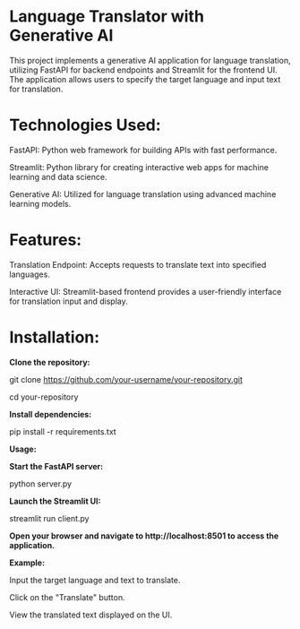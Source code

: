 # Language Translator with Generative AI
This project implements a generative AI application for language translation, utilizing FastAPI for backend endpoints and Streamlit for the frontend UI. The application allows users to specify the target language and input text for translation.

# Technologies Used:
FastAPI: Python web framework for building APIs with fast performance.

Streamlit: Python library for creating interactive web apps for machine learning and data science.

Generative AI: Utilized for language translation using advanced machine learning models.

# Features:
Translation Endpoint: Accepts requests to translate text into specified languages.

Interactive UI: Streamlit-based frontend provides a user-friendly interface for translation input and display.

# Installation:
**Clone the repository:**

git clone https://github.com/your-username/your-repository.git

cd your-repository

**Install dependencies:**

pip install -r requirements.txt

**Usage:**

**Start the FastAPI server:**

python server.py

**Launch the Streamlit UI:**

streamlit run client.py

**Open your browser and navigate to http://localhost:8501 to access the application.**

**Example:**

Input the target language and text to translate.

Click on the "Translate" button.

View the translated text displayed on the UI.
